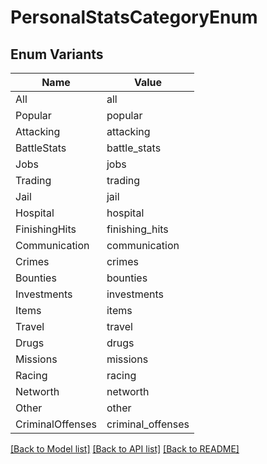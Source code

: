# PersonalStatsCategoryEnum

## Enum Variants

| Name | Value |
|---- | -----|
| All | all |
| Popular | popular |
| Attacking | attacking |
| BattleStats | battle_stats |
| Jobs | jobs |
| Trading | trading |
| Jail | jail |
| Hospital | hospital |
| FinishingHits | finishing_hits |
| Communication | communication |
| Crimes | crimes |
| Bounties | bounties |
| Investments | investments |
| Items | items |
| Travel | travel |
| Drugs | drugs |
| Missions | missions |
| Racing | racing |
| Networth | networth |
| Other | other |
| CriminalOffenses | criminal_offenses |


[[Back to Model list]](../README.md#documentation-for-models) [[Back to API list]](../README.md#documentation-for-api-endpoints) [[Back to README]](../README.md)


